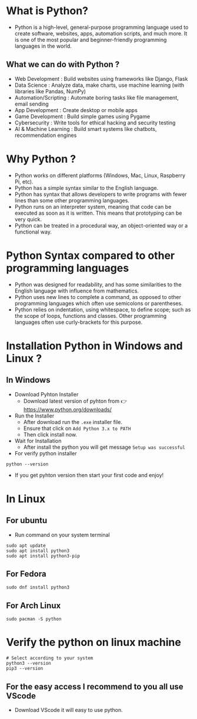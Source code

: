 # What is Python?
- Python is a high-level, general-purpose programming language used to create software, websites, apps, automation scripts, and much more. It is one of the most popular and beginner-friendly programming languages in the world.

## What we can do with Python ?
- Web Development           : Build websites using frameworks like Django, Flask
- Data Science	            : Analyze data, make charts, use machine learning (with libraries like Pandas, NumPy)
- Automation/Scripting	    : Automate boring tasks like file management, email sending
- App Development	        : Create desktop or mobile apps
- Game Development	        : Build simple games using Pygame
- Cybersecurity	            : Write tools for ethical hacking and security testing
- AI & Machine Learning	    : Build smart systems like chatbots, recommendation engines

# Why Python ?
- Python works on different platforms (Windows, Mac, Linux, Raspberry Pi, etc).
- Python has a simple syntax similar to the English language.
- Python has syntax that allows developers to write programs with fewer lines than some other programming languages.
- Python runs on an interpreter system, meaning that code can be executed as soon as it is written. This means that prototyping can be very quick.
- Python can be treated in a procedural way, an object-oriented way or a functional way.

# Python Syntax compared to other programming languages
- Python was designed for readability, and has some similarities to the English language with influence from mathematics.
- Python uses new lines to complete a command, as opposed to other programming languages which often use semicolons or parentheses.
- Python relies on indentation, using whitespace, to define scope; such as the scope of loops, functions and classes. Other programming languages often use curly-brackets for this purpose.

# Installation Python in Windows and Linux ?
## In Windows 
- Download Pyhton Installer 
    - Download latest version of pyhton from 👉 https://www.python.org/downloads/
- Run the Installer 
    - After download run the `.exe` installer file.
    - Ensure that click on `Add Python 3.x to PATH`
    - Then click install now. 
- Wait for Installation 
    - After install the python you will get message `Setup was successful`
- For verify python installer 
```
python --version

```
- If you get pyhton version then start your first code and enjoy! 


# In Linux 
## For ubuntu
- Run command on your system terminal 
```
sudo apt update
sudo apt install python3
sudo apt install python3-pip
```
## For Fedora 
```
sudo dnf install python3

```

## For Arch Linux 
```
sudo pacman -S python

```

# Verify the python on linux machine 
```
# Select according to your system 
python3 --version
pip3 --version
```

## For the easy access I recommend to you all use VScode 
- Download VScode it will easy to use python. 

